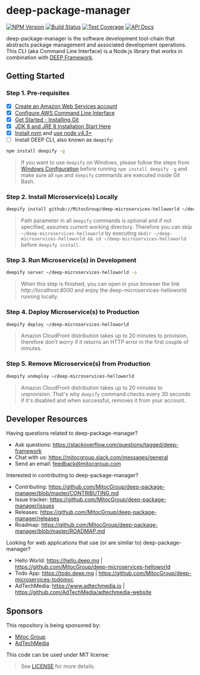 deep-package-manager
====================

[![NPM Version](https://img.shields.io/npm/v/deep-package-manager.svg)](https://npmjs.org/package/deep-package-manager)
[![Build Status](https://travis-ci.com/MitocGroup/deep-package-manager.svg?token=K6deyi9kwkfxRyXwcv6c)](https://travis-ci.com/MitocGroup/deep-package-manager)
[![Test Coverage](https://codeclimate.com/repos/5789fdc03a2d0a0079006680/badges/392fd8f92c5b59a95be2/coverage.svg)](https://codeclimate.com/repos/5789fdc03a2d0a0079006680/coverage)
[![API Docs](http://docs.deep.mg/badge.svg)](http://docs.deep.mg)

deep-package-manager is the software development tool-chain that abstracts package management and associated development operations. This CLI
(aka Command Line Interface) is a Node.js library that works in combination with [DEEP Framework](https://github.com/MitocGroup/deep-framework).


## Getting Started

### Step 1. Pre-requisites

- [x] [Create an Amazon Web Services account](https://www.youtube.com/watch?v=WviHsoz8yHk)
- [x] [Configure AWS Command Line Interface](https://docs.aws.amazon.com/cli/latest/userguide/cli-chap-getting-started.html)
- [x] [Get Started - Installing Git](https://git-scm.com/book/en/v2/Getting-Started-Installing-Git)
- [x] [JDK 8 and JRE 8 Installation Start Here](https://docs.oracle.com/javase/8/docs/technotes/guides/install/install_overview.html)
- [x] [Install nvm](https://github.com/creationix/nvm#install-script) and [use node v4.3+](https://github.com/creationix/nvm#usage)
- [ ] Install DEEP CLI, also known as `deepify`:

```bash
npm install deepify -g
```

> If you want to use `deepify` on Windows, please follow the steps from
[Windows Configuration](https://github.com/MitocGroup/deep-framework/blob/master/docs/windows.md)
before running `npm install deepify -g` and make sure all `npm` and `deepify` commands are executed
inside Git Bash.

### Step 2. Install Microservice(s) Locally

```bash
deepify install github://MitocGroup/deep-microservices-helloworld ~/deep-microservices-helloworld
```

> Path parameter in all `deepify` commands is optional and if not specified, assumes current
working directory. Therefore you can skip `~/deep-microservices-helloworld` by executing
`mkdir ~/deep-microservices-helloworld && cd ~/deep-microservices-helloworld` before `deepify install`.

### Step 3. Run Microservice(s) in Development

```bash
deepify server ~/deep-microservices-helloworld -o
```

> When this step is finished, you can open in your browser the link *http://localhost:8000*
and enjoy the deep-microservices-helloworld running locally.

### Step 4. Deploy Microservice(s) to Production

```bash
deepify deploy ~/deep-microservices-helloworld
```

> Amazon CloudFront distribution takes up to 20 minutes to provision, therefore don’t worry
if it returns an HTTP error in the first couple of minutes.

### Step 5. Remove Microservice(s) from Production

```bash
deepify undeploy ~/deep-microservices-helloworld
```

> Amazon CloudFront distribution takes up to 20 minutes to unprovision. That's why `deepify`
command checks every 30 seconds if it's disabled and when successful, removes it from your account.


## Developer Resources

Having questions related to deep-package-manager?

- Ask questions: https://stackoverflow.com/questions/tagged/deep-framework
- Chat with us: https://mitocgroup.slack.com/messages/general
- Send an email: feedback@mitocgroup.com

Interested in contributing to deep-package-manager?

- Contributing: https://github.com/MitocGroup/deep-package-manager/blob/master/CONTRIBUTING.md
- Issue tracker: https://github.com/MitocGroup/deep-package-manager/issues
- Releases: https://github.com/MitocGroup/deep-package-manager/releases
- Roadmap: https://github.com/MitocGroup/deep-package-manager/blob/master/ROADMAP.md

Looking for web applications that use (or are similar to) deep-package-manager?

- Hello World: https://hello.deep.mg | https://github.com/MitocGroup/deep-microservices-helloworld
- Todo App: https://todo.deep.mg | https://github.com/MitocGroup/deep-microservices-todomvc
- AdTechMedia: https://www.adtechmedia.io | https://github.com/AdTechMedia/adtechmedia-website


## Sponsors

This repository is being sponsored by:
- [Mitoc Group](https://www.mitocgroup.com)
- [AdTechMedia](https://www.adtechmedia.io)

This code can be used under MIT license:
> See [LICENSE](https://github.com/MitocGroup/deep-package-manager/blob/master/LICENSE) for more details.

